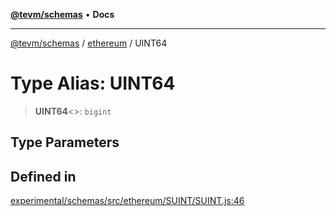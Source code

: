 [**@tevm/schemas**](../../README.md) • **Docs**

***

[@tevm/schemas](../../modules.md) / [ethereum](../README.md) / UINT64

# Type Alias: UINT64

> **UINT64**\<\>: `bigint`

## Type Parameters

## Defined in

[experimental/schemas/src/ethereum/SUINT/SUINT.js:46](https://github.com/qbzzt/tevm-monorepo/blob/main/experimental/schemas/src/ethereum/SUINT/SUINT.js#L46)
